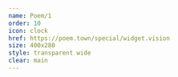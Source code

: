 ```yaml
---
name: Poem/1
order: 10
icon: clock
href: https://poem.town/special/widget.vision
size: 400x280
style: transparent wide
clear: main
---
```


